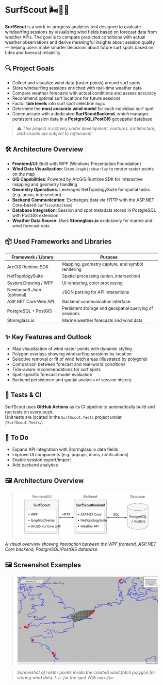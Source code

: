 # SurfScout 🌬️🏄‍♂️

**SurfScout** is a work-in-progress analytics tool designed to evaluate windsurfing sessions by visualizing wind fields based on forecast data from weather APIs. The goal is to compare predicted conditions with actual weather observations and derive meaningful insights about session quality — helping users make smarter decisions about future surf spots based on tides and forecast reliability.

## 🔍 Project Goals

- Collect and visualize wind data (raster points) around surf spots
- Store windsurfing sessions enriched with real-time weather data
- Compare weather forecasts with actual conditions and assess accuracy
- Recommend optimal surf locations for future sessions
- Factor **tide levels** into surf spot selection logic
- Determine the **most accurate wind model** for each individual surf spot
- Communicate with a dedicated **SurfScoutBackend**, which manages persistent session data in a **PostgreSQL/PostGIS** geospatial database

> ⚠️ _This project is actively under development. Features, architecture, and visuals are subject to refinement._

## 🛠️ Architecture Overview

- **Frontend/UI**: Built with WPF (Windows Presentation Foundation)
- **Wind Data Visualization**: Uses `GraphicsOverlay` to render raster points on the map
- **GIS Capabilities**: Powered by ArcGIS Runtime SDK for interactive mapping and geometry handling
- **Geometry Operations**: Leverages NetTopologySuite for spatial tasks (e.g. union, intersection)
- **Backend Communication**: Exchanges data via HTTP with the ASP.NET Core–based `SurfScoutBackend`
- **Database Integration**: Session and spot metadata stored in PostgreSQL with PostGIS extension
- **Weather Data Source**: Uses **Stormglass.io** exclusively for marine and wind forecast data

## 📦 Used Frameworks and Libraries

| Framework / Library        | Purpose                                                   |
|---------------------------|------------------------------------------------------------|
| ArcGIS Runtime SDK        | Mapping, geometry capture, and symbol rendering            |
| NetTopologySuite          | Spatial processing (union, intersection)                   |
| System.Drawing / WPF      | UI rendering, color processing                             |
| Newtonsoft.Json (optional)| JSON parsing for API interactions                          |
| ASP.NET Core Web API      | Backend communication interface                            |
| PostgreSQL + PostGIS      | Persistent storage and geospatial querying of sessions     |
| Stormglass.io             | Marine weather forecasts and wind data                     |

## ✨ Key Features and Outlook

- Map visualization of wind raster points with dynamic styling
- Polygon overlays showing windsurfing sessions by location
- Selective removal or fit of wind fetch areas (illustrated by polygons)
- Comparison between forecast and real-world conditions
- Tide-aware recommendations for surf spots
- Spot-specific forecast model evaluation
- Backend persistence and spatial analysis of session history

## 🧪 Tests & CI

SurfScout uses **GitHub Actions** as its CI pipeline to automatically build and run tests on every push.  
Unit tests are located in the `SurfScout.Tests` project under `/SurfScout.Tests/`.

## 📍 To Do

- Expand API integration with Stormglass.io data fields
- Improve UI components (e.g. popups, icons, notifications)
- Enable session export/import
- Add backend analytics

## 🖼️ Architecture Overview

> ![.](global_architecture.png)

_A visual overview showing interaction between the WPF frontend, ASP.NET Core backend, PostgreSQL/PostGIS database._

## 🖼️ Screenshot Examples

> ![.](screenshot_map_wind_raster.png)

> _Screenshot of raster points inside the created wind fetch polygon for storing wind data. I. e. for the spot Wijk aan Zee_
